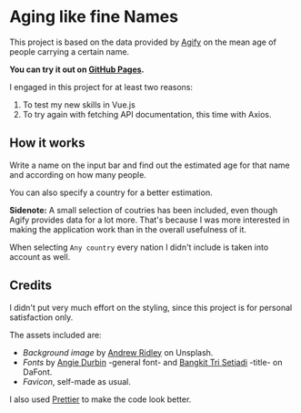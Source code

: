 # Aging like fine Names

This project is based on the data provided by [Agify](https://agify.io/) on the mean age of people carrying a certain name.

**You can try it out on [GitHub Pages](https://mem96.github.io/aging-like-names/).**

I engaged in this project for at least two reasons:

1) To test my new skills in Vue.js
2) To try again with fetching API documentation, this time with Axios.

## How it works

Write a name on the input bar and find out the estimated age for that name and according on how many people.

You can also specify a country for a better estimation.

**Sidenote:** A small selection of coutries has been included, even though Agify provides data for a lot more.
That's because I was more interested in making the application work than in the overall usefulness of it.

When selecting <code>Any country</code> every nation I didn't include is taken into account as well.

## Credits

I didn't put very much effort on the styling, since this project is for personal satisfaction only.

The assets included are:
* *Background image* by [Andrew Ridley](https://unsplash.com/@aridley88) on Unsplash.
* *Fonts* by [Angie Durbin](https://www.dafont.com/it/angie-durbin.d2991) -general font- and [Bangkit Tri Setiadi](https://www.dafont.com/it/bangkit-tri-setiadi.d7030) -title- on DaFont.
* *Favicon*, self-made as usual.

I also used [Prettier](https://prettier.io/) to make the code look better.
